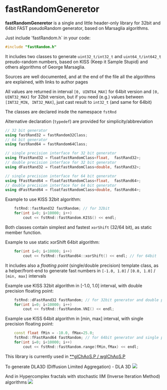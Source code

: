 # fastRandomGeneretor

**fastRandomGeneretor** is a  single and little header-only library for 32bit and 64bit FAST pseudoRandom generator, based on Marsaglia algorithms.

Just include 'fastRandom.h` in your code:
```C++
#include "fastRandom.h"
```

It includes two classes to generate `uint32_t/int32_t` and `uint64_t/int642_t` preudo-random numbers, based on KISS (Keep it Sample Stupid) and others algorithms of George Marsaglia.

Sources are well documented, and at the end of the file all the algorithms are explained, with links to author pages

All values are returned in interval `[0, UINT64_MAX]` for 64bit version and `[0, UINT32_MAX]` for 32bit version, but if you need (e.g.) values between `[INT32_MIN, INT32_MAX]`, just cast result to `int32_t` (and same for 64bit)

The classes are declared insde the namespace `fstRnd`

Alternative declaration (`typedef`) are provided for simplicity/abbreviation
``` C++
// 32 bit generator
using fastRand32 = fastRandom32Class;
// 64 bit generator
using fastRand64 = fastRandom64Class;

// single precision interface for 32 bit generator
using fFastRand32 = floatfastRandomClass<float,  fastRand32>;
// double precision interface for 32 bit generator
using dFastRand32 = floatfastRandomClass<double, fastRand32>;

// single precision interface for 64 bit generator
using fFastRand64 = floatfastRandomClass<float,  fastRand64>;
// double precision interface for 64 bit generator
using dFastRand64 = floatfastRandomClass<double, fastRand64>;
```

Example to use KISS 32bit algorithm:
``` C++
    fstRnd::fastRand32 fastRandom; // for 32bit
    for(int i=0; i<10000; i++)
        cout << fstRnd::fastRandom.KISS() << endl;
```

Both classes contain simplest and fastest `xorShift` (32/64 bit), as static member function.

Example to use static xorShift 64bit algorithm:
``` C++
    for(int i=0; i<10000; i++)
        cout << fstRnd::fastRand64::xorShift() << endl; // for 64bit
```

It includes also a *floating point* (single/double precision) template class, as a helper/front-end to generate fast numbers in `[-1.0, 1.0]` / `[0.0, 1.0]` / `[min, max]` intervals

Example use KISS 32bit algorithm in [-1.0, 1.0] interval, with double precision floating point:
``` C++
    fstRnd::dFastRand32 fastRandom; // for 32bit generator and double precision results [-1.0, 1.0]
    for(int i=0; i<10000; i++)
        cout << fstRnd::fastRandom.VNI() << endl;
```

Example use KISS 64bit algorithm in [min, max] interval, with single precision floating point:
``` C++
    const float fMin = -10.0, fMax=25.0;
    fstRnd::fFastRand64 fastRandom; // for 64bit generator and single precision results [fMin, fMax]
    for(int i=0; i<10000; i++)
        cout << fstRnd::fastRandom.range(fMin,fMax) << endl;
```

This library is currently used in [**glChAoS.P / wglChAoS.P](https://github.com/BrutPitt/glChAoS.P)

To generate DLA3D (Diffusion Limited Aggregation) - DLA 3D
[![](https://raw.githubusercontent.com/BrutPitt/glChAoS.P/master/screenShots/dla3D.jpg)](https://twitter.com/i/status/1120431893818769409)

And in Hypercomplex fractals with stochastic IIM (Inverse Iteration Method) algorithms 
[![](https://user-images.githubusercontent.com/16171743/50758310-1f231a80-1262-11e9-8065-3199292ff9f1.jpg)](https://www.michelemorrone.eu/glchaosp/Hypercomplex.html)